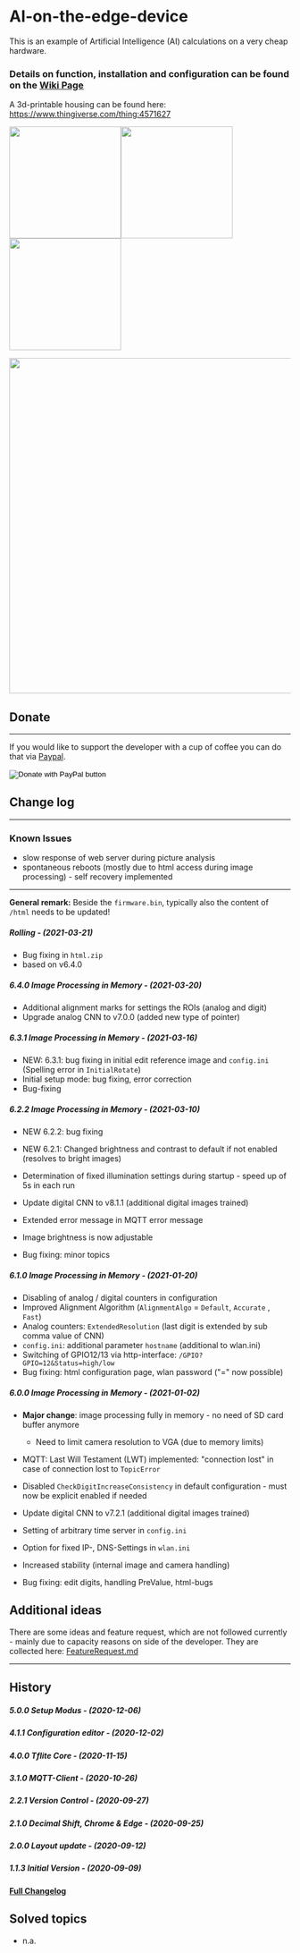 # AI-on-the-edge-device

This is an example of Artificial Intelligence (AI) calculations on a very cheap hardware.

### Details on **function**, **installation** and **configuration** can be found on the **[Wiki Page](https://github.com/jomjol/AI-on-the-edge-device/wiki)**

A 3d-printable housing can be found here: https://www.thingiverse.com/thing:4571627

<img src="https://raw.githubusercontent.com/jomjol/AI-on-the-edge-device/master/images/watermeter_all.jpg" width="200"><img src="https://raw.githubusercontent.com/jomjol/AI-on-the-edge-device/master/images/main.jpg" width="200"><img src="https://raw.githubusercontent.com/jomjol/AI-on-the-edge-device/master/images/size.png" width="200"> 

<img src="https://raw.githubusercontent.com/jomjol/AI-on-the-edge-device/master/images/watermeter.jpg" width="600"> 




## Donate

------

If you would like to support the developer with a cup of coffee you can do that via [Paypal](https://www.paypal.com/donate?hosted_button_id=8TRSVYNYKDSWL).

<form action="https://www.paypal.com/donate" method="post" target="_top">
<input type="hidden" name="hosted_button_id" value="8TRSVYNYKDSWL" />
<input type="image" src="https://www.paypalobjects.com/en_US/DK/i/btn/btn_donateCC_LG.gif" border="0" name="submit" title="PayPal - The safer, easier way to pay online!" alt="Donate with PayPal button" />
<img alt="" border="0" src="https://www.paypal.com/en_DE/i/scr/pixel.gif" width="1" height="1" />
</form>


## Change log

------

### Known Issues

* slow response of web server during picture analysis
* spontaneous reboots (mostly due to html access during image processing) - self recovery implemented

------

**General remark:** Beside the `firmware.bin`, typically also the content of `/html` needs to be updated!



##### Rolling - (2021-03-21)

* Bug fixing in `html.zip`
* based on v6.4.0

##### 6.4.0 Image Processing in Memory - (2021-03-20)

* Additional alignment marks for settings the ROIs (analog and digit)
* Upgrade analog CNN to v7.0.0 (added new type of pointer)

##### 6.3.1 Image Processing in Memory - (2021-03-16)

* NEW: 6.3.1: bug fixing in initial edit reference image and `config.ini` (Spelling error in `InitialRotate`)
* Initial setup mode: bug fixing, error correction
* Bug-fixing

##### 6.2.2 Image Processing in Memory - (2021-03-10)

* NEW 6.2.2: bug fixing
* NEW 6.2.1: Changed brightness and contrast to default if not enabled (resolves to bright images)
* Determination of fixed illumination settings during startup - speed up of 5s in each run
* Update digital CNN to v8.1.1 (additional digital images trained)
* Extended error message in MQTT error message


* Image brightness is now adjustable 


* Bug fixing: minor topics 


##### 6.1.0 Image Processing in Memory - (2021-01-20)

* Disabling of analog / digital counters in configuration 
* Improved Alignment Algorithm (`AlignmentAlgo`  = `Default`,  `Accurate` , `Fast`)
* Analog counters: `ExtendedResolution` (last digit is extended by sub comma value of CNN)
* `config.ini`: additional parameter `hostname`  (additional to wlan.ini)
* Switching of GPIO12/13 via http-interface: `/GPIO?GPIO=12&Status=high/low`
* Bug fixing: html configuration page, wlan password ("=" now possible)

##### 6.0.0 Image Processing in Memory - (2021-01-02)

* **Major change**: image processing fully in memory - no need of SD card buffer anymore
  
  * Need to limit camera resolution to VGA (due to memory limits)
* MQTT: Last Will Testament (LWT) implemented: "connection lost" in case of connection lost to `TopicError`
* Disabled `CheckDigitIncreaseConsistency` in default configuration - must now be explicit enabled if needed
* Update digital CNN to v7.2.1 (additional digital images trained) 
* Setting of arbitrary time server in `config.ini`
* Option for fixed IP-, DNS-Settings in `wlan.ini`
* Increased stability (internal image and camera handling)
* Bug fixing: edit digits, handling PreValue, html-bugs




## Additional ideas

There are some ideas and feature request, which are not followed currently - mainly due to capacity reasons on side of the developer. They are collected here: [FeatureRequest.md](FeatureRequest.md)



------

## History

##### 5.0.0 Setup Modus - (2020-12-06)

##### 4.1.1 Configuration editor - (2020-12-02)

##### 4.0.0 Tflite Core - (2020-11-15)
##### 3.1.0 MQTT-Client - (2020-10-26)

##### 2.2.1 Version Control - (2020-09-27)


##### 2.1.0 Decimal Shift, Chrome & Edge - (2020-09-25)


##### 2.0.0 Layout update - (2020-09-12)

##### 1.1.3 Initial Version - (2020-09-09)


#### [Full Changelog](Changelog.md)



## Solved topics

* n.a.
